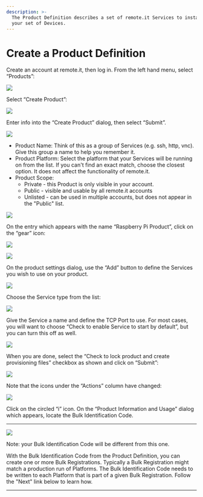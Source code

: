 ```yaml
---
description: >-
  The Product Definition describes a set of remote.it Services to install on
  your set of Devices.
---
```


# Create a Product Definition

Create an account at remote.it, then log in.  From the left hand menu, select “Products”:

![](../../.gitbook/assets/image%20%2892%29.png)

Select “Create Product”:

![](../../.gitbook/assets/image%20%2870%29.png)

Enter info into the “Create Product” dialog, then select “Submit”.

![](../../.gitbook/assets/image%20%28139%29.png)

* Product Name: Think of this as a group of Services \(e.g. ssh, http, vnc\).  Give this group a name to help you remember it.
* Product Platform: Select the platform that your Services will be running on from the list.  If you can't find an exact match, choose the closest option.  It does not affect the functionality of remote.it.
* Product Scope: 
  * Private - this Product is only visible in your account.
  * Public - visible and usable by all remote.it accounts
  * Unlisted - can be used in multiple accounts, but does not appear in the "Public" list.

![](../../.gitbook/assets/image%20%28396%29.png)

On the entry which appears with the name “Raspberry Pi Product”, click on the “gear” icon:

![](../../.gitbook/assets/image%20%2868%29.png)

![](../../.gitbook/assets/image%20%28258%29.png)

On the product settings dialog, use the “Add” button to define the Services you wish to use on your product.  

![](../../.gitbook/assets/image%20%28315%29.png)

Choose the Service type from the list:

![](../../.gitbook/assets/image%20%28373%29.png)

Give the Service a name and define the TCP Port to use.  For most cases, you will want to choose “Check to enable Service to start by default”, but you can turn this off as well.

![](../../.gitbook/assets/image%20%28394%29.png)

When you are done, select the “Check to lock product and create provisioning files” checkbox as shown and click on “Submit”:

![](../../.gitbook/assets/image%20%28300%29.png)

Note that the icons under the “Actions” column have changed:

![](../../.gitbook/assets/image%20%28429%29.png)

Click on the circled “i” icon.  On the “Product Information and Usage” dialog which appears, locate the Bulk Identification Code.  
****

![](../../.gitbook/assets/image%20%28305%29.png)

Note: your Bulk Identification Code will be different from this one.  

With the Bulk Identification Code from the Product Definition, you can create one or more Bulk Registrations.  Typically a Bulk Registration might match a production run of Platforms.  The Bulk Identification Code needs to be written to each Platform that is part of a given Bulk Registration.  Follow the "Next" link below to learn how.  
****

